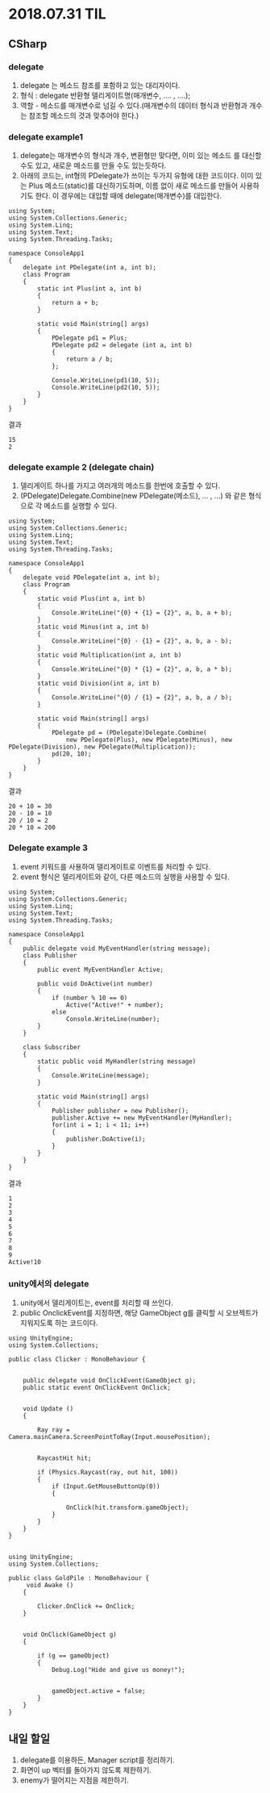 ﻿# 2018.07.31 TIL## CSharp### delegate1. delegate 는 메소드 참조를 포함하고 있는 대리자이다.2. 형식 : delegate 반환형 델리게이트명(매개변수, .... , ....);3. 역할 - 메소드를 매개변수로 넘길 수 있다.(매개변수의 데이터 형식과 반환형과 개수는 참조할 메소드의 것과 맞추어야 한다.)### delegate example11. delegate는 매개변수의 형식과 개수, 변환형만 맞다면, 이미 있는 메소드 를 대신할 수도 있고, 새로운 메소드를 만들 수도 있는듯하다.2. 아래의 코드는, int형의 PDelegate가 쓰이는 두가지 유형에 대한 코드이다. 이미 있는 Plus 메소드(static)를 대신하기도하며, 이름 없이 새로 메소드를 만들어 사용하기도 한다. 이 경우에는 대입할 때에 delegate(매개변수)를 대입한다.```using System;using System.Collections.Generic;using System.Linq;using System.Text;using System.Threading.Tasks;namespace ConsoleApp1{	delegate int PDelegate(int a, int b);	class Program	{		static int Plus(int a, int b)		{			return a + b;		}		static void Main(string[] args)		{			PDelegate pd1 = Plus;			PDelegate pd2 = delegate (int a, int b)			{				return a / b;			};			Console.WriteLine(pd1(10, 5));			Console.WriteLine(pd2(10, 5));		}	}}```결과```152```### delegate example 2 (delegate chain)1. 델리게이트 하나를 가지고 여러개의 메소드를 한번에 호출할 수 있다. 2. (PDelegate)Delegate.Combine(new PDelegate(메소드), ... , ...) 와 같은 형식으로 각 메소드를 실행할 수 있다.```using System;using System.Collections.Generic;using System.Linq;using System.Text;using System.Threading.Tasks;namespace ConsoleApp1{	delegate void PDelegate(int a, int b);	class Program	{		static void Plus(int a, int b)		{			Console.WriteLine("{0} + {1} = {2}", a, b, a + b);		}		static void Minus(int a, int b)		{			Console.WriteLine("{0} - {1} = {2}", a, b, a - b);		}		static void Multiplication(int a, int b)		{			Console.WriteLine("{0} * {1} = {2}", a, b, a * b);		}		static void Division(int a, int b)		{			Console.WriteLine("{0} / {1} = {2}", a, b, a / b);		}		static void Main(string[] args)		{			PDelegate pd = (PDelegate)Delegate.Combine(				new PDelegate(Plus), new PDelegate(Minus), new PDelegate(Division), new PDelegate(Multiplication));			pd(20, 10);		}	}}```결과```20 + 10 = 3020 - 10 = 1020 / 10 = 220 * 10 = 200```### Delegate example 31. event 키워드를 사용하여 델리게이트로 이벤트를 처리할 수 있다.2. event 형식은 델리게이트와 같이, 다른 메소드의 실행을 사용할 수 있다.```using System;using System.Collections.Generic;using System.Linq;using System.Text;using System.Threading.Tasks;namespace ConsoleApp1{	public delegate void MyEventHandler(string message);	class Publisher	{		public event MyEventHandler Active;		public void DoActive(int number)		{			if (number % 10 == 0)				Active("Active!" + number);			else				Console.WriteLine(number);		}	}	class Subscriber	{		static public void MyHandler(string message)		{			Console.WriteLine(message);		}		static void Main(string[] args)		{			Publisher publisher = new Publisher();			publisher.Active += new MyEventHandler(MyHandler);			for(int i = 1; i < 11; i++)			{				publisher.DoActive(i);			}		}	}}```결과```123456789Active!10```### unity에서의 delegate1. unity에서 델리게이트는, event를 처리할 때 쓰인다.2. public OnclickEvent를 지정하면, 해당 GameObject g를 클릭할 시 오브젝트가 지워지도록 하는 코드이다.```using UnityEngine;using System.Collections; public class Clicker : MonoBehaviour {     public delegate void OnClickEvent(GameObject g);    public static event OnClickEvent OnClick;         void Update ()    {        Ray ray = Camera.mainCamera.ScreenPointToRay(Input.mousePosition);                 RaycastHit hit;                 if (Physics.Raycast(ray, out hit, 100))        {                        if (Input.GetMouseButtonUp(0))            {                OnClick(hit.transform.gameObject);            }        }    }}  using UnityEngine;using System.Collections; public class GoldPile : MonoBehaviour {     void Awake ()    {        Clicker.OnClick += OnClick;    }         void OnClick(GameObject g)    {        if (g == gameObject)        {            Debug.Log("Hide and give us money!");                         gameObject.active = false;        }    }}```## 내일 할일1. delegate를 이용하든, Manager script를 정리하기. 2. 화면이 up 벡터를 돌아가지 않도록 제한하기.3. enemy가 떨어지는 지점을 제한하기.